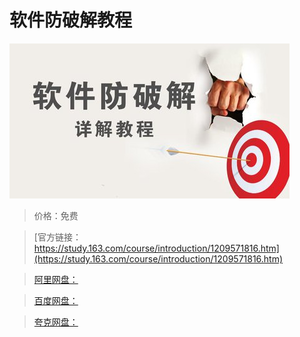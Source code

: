 # 软件防破解教程

![img](../../../assets/study163/free/7917acfce675408b83f229dfa171a989.jpg)

> 价格：免费

> [官方链接：https://study.163.com/course/introduction/1209571816.htm](https://study.163.com/course/introduction/1209571816.htm)

> [阿里网盘：]()

> [百度网盘：]()

> [夸克网盘：]()
